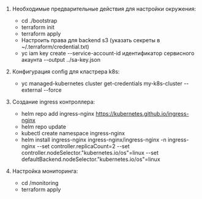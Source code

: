 1. Необходимые предварительные действия для настройки окружения:
   - cd ./bootstrap
   - terraform init
   - terraform apply
   - Настроить права для backend s3 (указать секреты в ~/.terraform/credential.txt)
   - yc iam key create --service-account-id идентификатор сервисного акаунта --output ../sa-key.json

2. Конфигурация config для кластрера k8s:
   - yc managed-kubernetes cluster get-credentials my-k8s-cluster --external --force
   
3. Создание ingress контроллера:
   - helm repo add ingress-nginx https://kubernetes.github.io/ingress-nginx
   - helm repo update
   - kubectl create namespace ingress-nginx
   - helm install ingress-nginx ingress-nginx/ingress-nginx -n ingress-nginx --set controller.replicaCount=2 --set controller.nodeSelector."kubernetes\.io/os"=linux --set defaultBackend.nodeSelector."kubernetes\.io/os"=linux

4. Настройка мониторинга:
   - cd /monitoring
   - terraform apply
